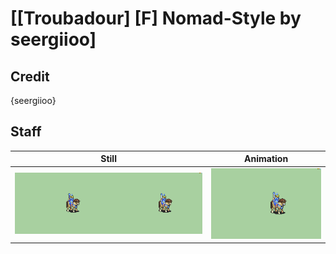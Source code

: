# [\[Troubadour\] \[F\] Nomad-Style by seergiioo]

## Credit

{seergiioo}
	
## Staff

| Still | Animation |
| :---: | :-------: |
| ![Staff still](./Staff_000.png) | ![Staff animation](./Staff.gif) |
